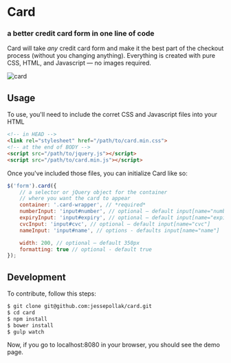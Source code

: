 # Card
### a better credit card form in one line of code

Card will take *any* credit card form and make it the best part of the checkout process (without you changing anything). Everything is created with pure CSS, HTML, and Javascript — no images required.

![card](http://i.imgur.com/qG3TenO.gif)

## Usage

To use, you'll need to include the corret CSS and Javascript files into your HTML

```html
<!-- in HEAD -->
<link rel="stylesheet" href="/path/to/card.min.css">
<!-- at the end of BODY -->
<script src="/path/to/jquery.js"></script>
<script src="/path/to/card.min.js"></script>
```

Once you've included those files, you can initialize Card like so:

```javascript
$('form').card({
    // a selector or jQuery object for the container
    // where you want the card to appear
    container: '.card-wrapper', // *required*
    numberInput: 'input#number', // optional — default input[name="number"]
    expiryInput: 'input#expiry', // optional — default input[name="expiry"]
    cvcInput: 'input#cvc', // optional — default input[name="cvc"]
    nameInput: 'input#name', // options - defaults input[name="name"]

    width: 200, // optional — default 350px
    formatting: true // optional - default true
});
```

## Development

To contribute, follow this steps:

```bash
$ git clone git@github.com:jessepollak/card.git
$ cd card
$ npm install
$ bower install
$ gulp watch
```

Now, if you go to localhost:8080 in your browser, you should see the demo page.